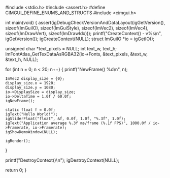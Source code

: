 #include <stdio.h>
#include <assert.h>
#define CIMGUI_DEFINE_ENUMS_AND_STRUCTS
#include <cimgui.h>

int main(void)
{
  assert(igDebugCheckVersionAndDataLayout(igGetVersion(), sizeof(ImGuiIO), sizeof(ImGuiStyle),
                                          sizeof(ImVec2), sizeof(ImVec4), sizeof(ImDrawVert),
                                          sizeof(ImDrawIdx)));
  printf("CreateContext() - v%s\n", igGetVersion());
  igCreateContext(NULL);
  struct ImGuiIO *io = igGetIO();

  unsigned char *text_pixels = NULL;
  int text_w, text_h;
  ImFontAtlas_GetTexDataAsRGBA32(io->Fonts, &text_pixels, &text_w, &text_h, NULL);

  for (int n = 0; n < 20; n++) {
    printf("NewFrame() %d\n", n);

    ImVec2 display_size = {0};
    display_size.x = 1920;
    display_size.y = 1080;
    io->DisplaySize = display_size;
    io->DeltaTime = 1.0f / 60.0f;
    igNewFrame();

    static float f = 0.0f;
    igText("Hello World!");
    igSliderFloat("float", &f, 0.0f, 1.0f, "%.3f", 1.0f);
    igText("Application average %.3f ms/frame (%.1f FPS)", 1000.0f / io->Framerate, io->Framerate);
    igShowDemoWindow(NULL);

    igRender();
  }

  printf("DestroyContext()\n");
  igDestroyContext(NULL);

  return 0;
}
